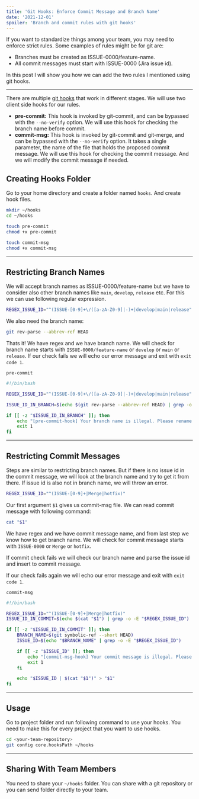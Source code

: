 ```yaml
---
title: 'Git Hooks: Enforce Commit Message and Branch Name'
date: '2021-12-01'
spoiler: 'Branch and commit rules with git hooks'
---
```


[](/x/)

If you want to standardize things among your team, you may need to enforce strict rules. Some examples of rules might be for git are:
- Branches must be created as ISSUE-0000/feature-name.
- All commit messages must start with ISSUE-0000 (Jira issue id).

In this post I will show you how we can add the two rules I mentioned using git hooks.

---

There are multiple [git hooks](https://git-scm.com/docs/githooks) that work in different stages. We will use two client side hooks for our rules.

- **pre-commit:** This hook is invoked by git-commit, and can be bypassed with the `--no-verify` option. We will use this hook for checking the branch name before commit.
- **commit-msg:** This hook is invoked by git-commit and git-merge, and can be bypassed with the `--no-verify` option. It takes a single parameter, the name of the file that holds the proposed commit message. We will use this hook for checking the commit message. And we will modify the commit message if needed.

## Creating Hooks Folder

Go to your home directory and create a folder named `hooks`. And create hook files.

```bash
mkdir ~/hooks
cd ~/hooks

touch pre-commit
chmod +x pre-commit

touch commit-msg
chmod +x commit-msg
```

---

## Restricting Branch Names

We will accept branch names as ISSUE-0000/feature-name but we have to consider also other branch names like `main`, `develop`, `release` etc. For this we can use following regular expression.

```bash
REGEX_ISSUE_ID="^(ISSUE-[0-9]+\/([a-zA-Z0-9]|-)+|develop|main|release"
```

We also need the branch name:
```bash
git rev-parse --abbrev-ref HEAD
```

Thats it! We have regex and we have branch name. We will check for branch name starts with `ISSUE-0000/feature-name` or `develop` or `main` or `release`. If our check fails we will echo our error message and exit with `exit code 1`.

`pre-commit`
```bash
#!/bin/bash

REGEX_ISSUE_ID="^(ISSUE-[0-9]+\/([a-zA-Z0-9]|-)+|develop|main|release"

ISSUE_ID_IN_BRANCH=$(echo $(git rev-parse --abbrev-ref HEAD) | grep -o -E "$REGEX_ISSUE_ID")

if [[ -z "$ISSUE_ID_IN_BRANCH" ]]; then
    echo "[pre-commit-hook] Your branch name is illegal. Please rename your branch with using following regex: $REGEX_ISSUE_ID"
    exit 1
fi
```

---

## Restricting Commit Messages


Steps are similar to restricting branch names. But if there is no issue id in the commit message, we will look at the branch name and try to get it from there. If issue id is also not in branch name, we will throw an error.

```bash
REGEX_ISSUE_ID="^(ISSUE-[0-9]+|Merge|hotfix)"
```

Our first argument `$1` gives us commit-msg file. We can read commit message with following command:
```bash
cat "$1"
```

We have regex and we have commit message name, and from last step we know how to get branch name. We will check for commit message starts with `ISSUE-0000` or `Merge` or `hotfix`.

If commit check fails we will check our branch name and parse the issue id and insert to commit message.

If our check fails again we will echo our error message and exit with `exit code 1`.

`commit-msg`
```bash
#!/bin/bash

REGEX_ISSUE_ID="^(ISSUE-[0-9]+|Merge|hotfix)"
ISSUE_ID_IN_COMMIT=$(echo $(cat "$1") | grep -o -E "$REGEX_ISSUE_ID")

if [[ -z "$ISSUE_ID_IN_COMMIT" ]]; then
    BRANCH_NAME=$(git symbolic-ref --short HEAD)
    ISSUE_ID=$(echo "$BRANCH_NAME" | grep -o -E "$REGEX_ISSUE_ID")

    if [[ -z "$ISSUE_ID" ]]; then
        echo "[commit-msg-hook] Your commit message is illegal. Please rename your branch with using following regex: $REGEX_ISSUE_ID"
        exit 1
    fi

    echo "$ISSUE_ID | $(cat "$1")" > "$1"
fi
```

---

## Usage

Go to project folder and run following command to use your hooks. You need to make this for every project that you want to use hooks.
```bash
cd <your-team-repository>
git config core.hooksPath ~/hooks
```

---

## Sharing With Team Members

You need to share your `~/hooks` folder. You can share with a git repository or you can send folder directly to your team.